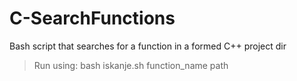# C-SearchFunctions
Bash script that searches for a function in a formed C++ project dir
> Run using: bash iskanje.sh function_name path
